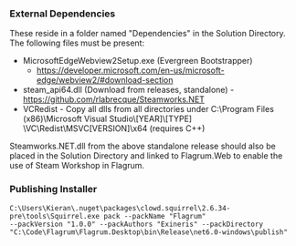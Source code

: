 ﻿### External Dependencies

These reside in a folder named "Dependencies" in the Solution Directory. The following files must be present:

* MicrosoftEdgeWebview2Setup.exe (Evergreen Bootstrapper)
  - https://developer.microsoft.com/en-us/microsoft-edge/webview2/#download-section
* steam_api64.dll (Download from releases, standalone) - https://github.com/rlabrecque/Steamworks.NET
* VCRedist - Copy all dlls from all directories under C:\Program Files (x86)\Microsoft Visual Studio\\[YEAR]\\[TYPE]
  \VC\Redist\MSVC\[VERSION]\x64 (requires C++)

Steamworks.NET.dll from the above standalone release should also be placed in the Solution Directory and linked to
Flagrum.Web to enable the use of Steam Workshop in Flagrum.

### Publishing Installer

```
C:\Users\Kieran\.nuget\packages\clowd.squirrel\2.6.34-pre\tools\Squirrel.exe pack --packName "Flagrum"
--packVersion "1.0.0" --packAuthors "Exineris" --packDirectory "C:\Code\Flagrum\Flagrum.Desktop\bin\Release\net6.0-windows\publish"
```
